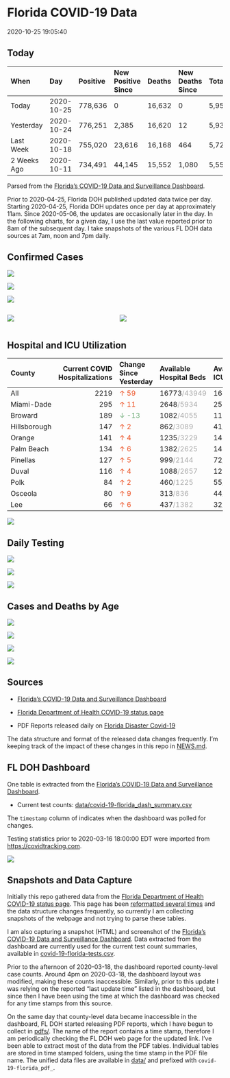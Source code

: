 Florida COVID-19 Data
================
2020-10-25 19:05:40

## Today

| When        | Day        | Positive | New Positive Since | Deaths | New Deaths Since | Total     |
| :---------- | :--------- | :------- | :----------------- | :----- | :--------------- | :-------- |
| Today       | 2020-10-25 | 778,636  | 0                  | 16,632 | 0                | 5,952,723 |
| Yesterday   | 2020-10-24 | 776,251  | 2,385              | 16,620 | 12               | 5,938,061 |
| Last Week   | 2020-10-18 | 755,020  | 23,616             | 16,168 | 464              | 5,722,392 |
| 2 Weeks Ago | 2020-10-11 | 734,491  | 44,145             | 15,552 | 1,080            | 5,550,531 |

Parsed from the [Florida’s COVID-19 Data and Surveillance
Dashboard](https://fdoh.maps.arcgis.com/apps/opsdashboard/index.html#/8d0de33f260d444c852a615dc7837c86).

Prior to 2020-04-25, Florida DOH published updated data twice per day.
Starting 2020-04-25, Florida DOH updates once per day at approximately
11am. Since 2020-05-06, the updates are occasionally later in the day.
In the following charts, for a given day, I use the last value reported
prior to 8am of the subsequent day. I take snapshots of the various FL
DOH data sources at 7am, noon and 7pm daily.

## Confirmed Cases

![](plots/covid-19-florida-daily-test-changes.png)

![](plots/covid-19-florida-deaths-by-day.png)

![](plots/covid-19-florida-county-top-6.png)

<div class="columns">

<div class="column is-full-mobile">

![](plots/covid-19-florida-testing.png)

</div>

<div class="column is-full-mobile">

![](plots/covid-19-florida-total-positive.png)

</div>

</div>

## Hospital and ICU Utilization

| County       | Current COVID Hospitalizations | Change Since Yesterday                    | Available Hospital Beds                      | Available ICU Beds                         |
| :----------- | -----------------------------: | :---------------------------------------- | :------------------------------------------- | :----------------------------------------- |
| All          |                           2219 | <span style="color: #EC4E20">↑ 59</span>  | 16773<span style="color: #aaa">/43949</span> | 1646<span style="color: #aaa">/4430</span> |
| Miami-Dade   |                            295 | <span style="color: #EC4E20">↑ 11</span>  | 2648<span style="color: #aaa">/5934</span>   | 257<span style="color: #aaa">/686</span>   |
| Broward      |                            189 | <span style="color: #6BAA75">↓ -13</span> | 1082<span style="color: #aaa">/4055</span>   | 115<span style="color: #aaa">/344</span>   |
| Hillsborough |                            147 | <span style="color: #EC4E20">↑ 2</span>   | 862<span style="color: #aaa">/3089</span>    | 41<span style="color: #aaa">/343</span>    |
| Orange       |                            141 | <span style="color: #EC4E20">↑ 4</span>   | 1235<span style="color: #aaa">/3229</span>   | 147<span style="color: #aaa">/257</span>   |
| Palm Beach   |                            134 | <span style="color: #EC4E20">↑ 6</span>   | 1382<span style="color: #aaa">/2625</span>   | 148<span style="color: #aaa">/244</span>   |
| Pinellas     |                            127 | <span style="color: #EC4E20">↑ 5</span>   | 999<span style="color: #aaa">/2144</span>    | 72<span style="color: #aaa">/233</span>    |
| Duval        |                            116 | <span style="color: #EC4E20">↑ 4</span>   | 1088<span style="color: #aaa">/2657</span>   | 128<span style="color: #aaa">/309</span>   |
| Polk         |                             84 | <span style="color: #EC4E20">↑ 2</span>   | 460<span style="color: #aaa">/1225</span>    | 55<span style="color: #aaa">/125</span>    |
| Osceola      |                             80 | <span style="color: #EC4E20">↑ 9</span>   | 313<span style="color: #aaa">/836</span>     | 44<span style="color: #aaa">/79</span>     |
| Lee          |                             66 | <span style="color: #EC4E20">↑ 6</span>   | 437<span style="color: #aaa">/1382</span>    | 32<span style="color: #aaa">/105</span>    |

![](plots/covid-19-florida-icu-usage.png)

## Daily Testing

![](plots/covid-19-florida-tests-per-case.png)

<!-- ![](plots/covid-19-florida-change-new-cases.png) -->

![](plots/covid-19-florida-tests-percent-positive.png)

![](plots/covid-19-florida-test-and-case-growth.png)

## Cases and Deaths by Age

![](plots/covid-19-florida-weekly-events-by-age.png)

![](plots/covid-19-florida-age.png)

![](plots/covid-19-florida-age-deaths.png)

![](plots/covid-19-florida-age-sex.png)

## Sources

  - [Florida’s COVID-19 Data and Surveillance
    Dashboard](https://fdoh.maps.arcgis.com/apps/opsdashboard/index.html#/8d0de33f260d444c852a615dc7837c86)

  - [Florida Department of Health COVID-19 status
    page](http://www.floridahealth.gov/diseases-and-conditions/COVID-19/)

  - PDF Reports released daily on [Florida Disaster
    Covid-19](http://www.floridahealth.gov/diseases-and-conditions/COVID-19/)

The data structure and format of the released data changes frequently.
I’m keeping track of the impact of these changes in this repo in
[NEWS.md](NEWS.md).

## FL DOH Dashboard

One table is extracted from the [Florida’s COVID-19 Data and
Surveillance
Dashboard](https://fdoh.maps.arcgis.com/apps/opsdashboard/index.html#/8d0de33f260d444c852a615dc7837c86).

  - Current test counts:
    [data/covid-19-florida\_dash\_summary.csv](data/covid-19-florida_dash_summary.csv)

The `timestamp` column of indicates when the dashboard was polled for
changes.

Testing statistics prior to 2020-03-16 18:00:00 EDT were imported from
<https://covidtracking.com>.

![](screenshots/fodh_maps_arcgis_com__apps__opsdashboard.png)

## Snapshots and Data Capture

Initially this repo gathered data from the [Florida Department of Health
COVID-19 status
page](http://www.floridahealth.gov/diseases-and-conditions/COVID-19/).
This page has been [reformatted several
times](screenshots/floridahealth_gov__diseases-and-conditions__COVID-19.png)
and the data structure changes frequently, so currently I am collecting
snapshots of the webpage and not trying to parse these tables.

I am also capturing a snapshot (HTML) and screenshot of the [Florida’s
COVID-19 Data and Surveillance
Dashboard](https://fdoh.maps.arcgis.com/apps/opsdashboard/index.html#/8d0de33f260d444c852a615dc7837c86).
Data extracted from the dashboard are currently used for the current
test count summaries, available in
[covid-19-florida-tests.csv](covid-19-florida-tests.csv).

Prior to the afternoon of 2020-03-18, the dashboard reported
county-level case counts. Around 4pm on 2020-03-18, the dashboard layout
was modified, making these counts inaccessible. Similarly, prior to this
update I was relying on the reported “last update time” listed in the
dashboard, but since then I have been using the time at which the
dashboard was checked for any time stamps from this source.

On the same day that county-level data became inaccessible in the
dashboard, FL DOH started releasing PDF reports, which I have begun to
collect in [pdfs/](pdfs/). The name of the report contains a time stamp,
therefore I am periodically checking the FL DOH web page for the updated
link. I’ve been able to extract most of the data from the PDF tables.
Individual tables are stored in time stamped folders, using the time
stamp in the PDF file name. The unified data files are available in
[data/](data/) and prefixed with `covid-19-florida_pdf_`.
